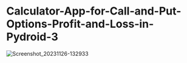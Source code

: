 # Calculator-App-for-Call-and-Put-Options-Profit-and-Loss-in-Pydroid-3
![Screenshot_20231126-132933](https://github.com/taurusloathe/Call-and-Put-Options-Calculator-app-in-Python/assets/110080228/2ccbfb3b-30bb-448d-8706-c061e0051d2b)
